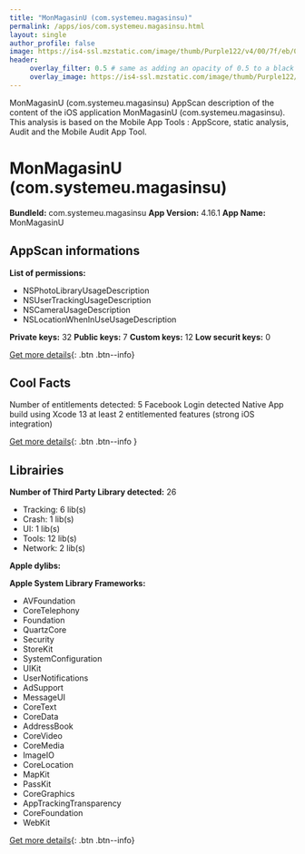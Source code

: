 ```yaml
---
title: "MonMagasinU (com.systemeu.magasinsu)"
permalink: /apps/ios/com.systemeu.magasinsu.html
layout: single
author_profile: false
image: https://is4-ssl.mzstatic.com/image/thumb/Purple122/v4/00/7f/eb/007feba7-4519-41a3-d25a-d6a584a6dafc/AppIcon-0-0-1x_U007emarketing-0-0-0-5-0-0-sRGB-0-0-0-GLES2_U002c0-512MB-85-220-0-0.png/512x512bb.jpg
header: 
     overlay_filter: 0.5 # same as adding an opacity of 0.5 to a black background
     overlay_image: https://is4-ssl.mzstatic.com/image/thumb/Purple122/v4/00/7f/eb/007feba7-4519-41a3-d25a-d6a584a6dafc/AppIcon-0-0-1x_U007emarketing-0-0-0-5-0-0-sRGB-0-0-0-GLES2_U002c0-512MB-85-220-0-0.png/512x512bb.jpg
---
```

MonMagasinU (com.systemeu.magasinsu) AppScan description of the content of the iOS application MonMagasinU (com.systemeu.magasinsu). This analysis is based on the Mobile App Tools : AppScore, static analysis, Audit and the Mobile Audit App Tool.

# MonMagasinU (com.systemeu.magasinsu)

**BundleId:** com.systemeu.magasinsu
**App Version:** 4.16.1
**App Name:** MonMagasinU


## AppScan informations 

**List of permissions:** 
- NSPhotoLibraryUsageDescription
- NSUserTrackingUsageDescription
- NSCameraUsageDescription
- NSLocationWhenInUseUsageDescription
  
  
**Private keys:** 32
**Public keys:** 7
**Custom keys:** 12
**Low securit keys:** 0
  
[Get more details](/pricing.html){: .btn .btn--info}

## Cool Facts

Number of entitlements detected: 5
Facebook Login detected
Native App
build using Xcode 13
at least 2 entitlemented features (strong iOS integration)
  
[Get more details](/pricing.html){: .btn .btn--info }

## Librairies 
**Number of Third Party Library detected:** 26
- Tracking: 6 lib(s)
- Crash: 1 lib(s)
- UI: 1 lib(s)
- Tools: 12 lib(s)
- Network: 2 lib(s)


**Apple dylibs:**


**Apple System Library Frameworks:**
- AVFoundation
- CoreTelephony
- Foundation
- QuartzCore
- Security
- StoreKit
- SystemConfiguration
- UIKit
- UserNotifications
- AdSupport
- MessageUI
- CoreText
- CoreData
- AddressBook
- CoreVideo
- CoreMedia
- ImageIO
- CoreLocation
- MapKit
- PassKit
- CoreGraphics
- AppTrackingTransparency
- CoreFoundation
- WebKit


  
[Get more details](/pricing.html){: .btn .btn--info}

